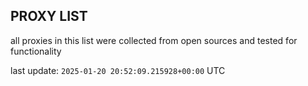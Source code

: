 ## PROXY LIST

all proxies in this list were collected from open sources and tested for functionality

last update: `2025-01-20 20:52:09.215928+00:00` UTC